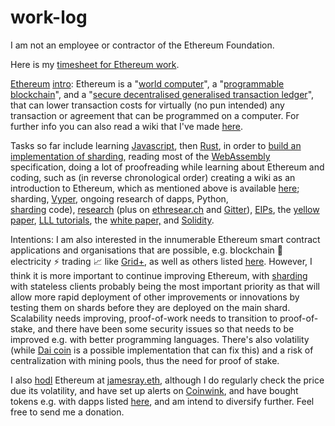 # work-log
I am not an employee or contractor of the Ethereum Foundation.

Here is my [timesheet for Ethereum work](https://docs.google.com/spreadsheets/d/1dDglpWBhWlPyv0tfDntPQc8F-yBsP41wFQnIKgwA068).

<a href="https://www.ethereum.org/" target="_blank" rel="noopener noreferrer">Ethereum</a> <a href="https://en.wikipedia.org/wiki/Ethereum" target="_blank" rel="noopener">intro</a>: Ethereum is a "<a href="https://m.youtube.com/watch?v=j23HnORQXvs" target="_blank" rel="noopener noreferrer">world computer</a>", a "<a href="http://ethdocs.org/en/latest/introduction/what-is-ethereum.html" target="_blank" rel="noopener noreferrer">programmable blockchain</a>", and a "<a href="https://github.com/ethereum/yellowpaper/pull/376" target="_blank" rel="noopener noreferrer">secure decentralised generalised transaction ledger</a>", that can lower transaction costs for virtually (no pun intended) any transaction or agreement that can be programmed on a computer. For further info you can also read a wiki that I've made <a href="https://github.com/ethereum/wiki/wiki/Ethereum-introduction" target="_blank" rel="noopener">here</a>.

Tasks so far include learning [Javascript](https://developer.mozilla.org/en-US/docs/Learn/JavaScript), then [Rust](https://doc.rust-lang.org/stable/book/second-edition), in order to [build an implementation of sharding](https://github.com/Drops-of-Diamond/Drops-of-Diamond), reading most of the [WebAssembly](https://webassembly.github.io/) specification, doing a lot of proofreading while learning about Ethereum and coding, such as (in reverse chronological order) creating a wiki as an introduction to Ethereum, which as mentioned above is available [here](https://github.com/ethereum/wiki/wiki/Ethereum-introduction); sharding, [Vyper](https://github.com/ethereum/vyper), ongoing research of dapps, Python, <a href="https://github.com/ethereum/sharding" target="_blank" rel="noopener noreferrer">sharding</a> code), <a href="http://github.com/ethereum/research" target="_blank" rel="noopener noreferrer">research</a> (plus on <a href="http://ethresear.ch/" target="_blank" rel="noopener noreferrer">ethresear.ch</a> and <a href="https://gitter.im/ethereum/research" target="_blank" rel="noopener noreferrer">Gitter</a>), <a href="https://github.com/Ethereum/eips" target="_blank" rel="noopener noreferrer">EIPs</a>, the <a href="https://github.com/jamesray1/yellowpaper" target="_blank" rel="noopener noreferrer">yellow paper</a>, <a href="https://gist.github.com/Souptacular/fd197b1fac7c6d2660b0bef27a33ed40#lll-and-evm-stack-resources" target="_blank" rel="noopener noreferrer">LLL tutorials</a>, the <a href="https://github.com/ethereum/wiki/wiki/White-Paper" target="_blank" rel="noopener noreferrer">white paper,</a> and <a href="https://github.com/jamesray1/solidity" target="_blank" rel="noopener noreferrer">Solidity</a>.

Intentions: I am also interested in the innumerable Ethereum smart contract applications and organisations that are possible, e.g. blockchain 🔗 electricity ⚡ trading 📈 like <a href="https://gridplus.io/" target="_blank" rel="noopener noreferrer">Grid+</a>, as well as others listed <a href="https://github.com/jamesray1/Ethereum-introduction/wiki/Decentralized-applications-(dapps)" target="_blank" rel="noopener">here</a>. However, I think it is more important to continue improving Ethereum, with [sharding](https://github.com/ethereum/sharding/blob/develop/docs/doc.md) with stateless clients probably being the most important priority as that will allow more rapid deployment of other improvements or innovations by testing them on shards before they are deployed on the main shard. Scalability needs improving, proof-of-work needs to transition to proof-of-stake, and there have been some security issues so that needs to be improved e.g. with better programming languages. There's also volatility (while [Dai coin](https://makerdao.com/) is a possible implementation that can fix this) and a risk of centralization with mining pools, thus the need for proof of stake.

I also <a href="http://www.urbandictionary.com/define.php?term=hodl" target="_blank" rel="noopener">hodl</a> Ethereum at <a href="https://etherscan.io/enslookup?q=jamesray.eth" target="_blank" rel="noopener">jamesray.eth</a>, although I do regularly check the price due its volatility, and have set up alerts on [Coinwink](https://coinwink.com), and have bought tokens e.g. with dapps listed [here](https://github.com/ethereum/wiki/wiki/Decentralized-apps-(dapps).md), and am intend to diversify further. Feel free to send me a donation.
